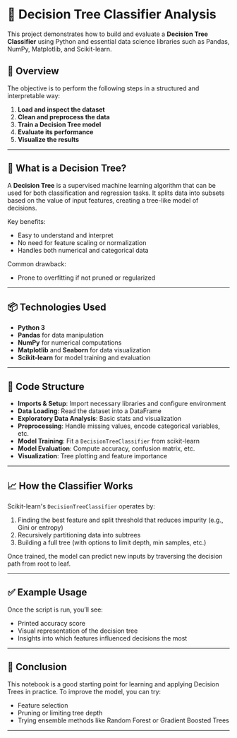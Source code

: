 
# 🌳 Decision Tree Classifier Analysis

This project demonstrates how to build and evaluate a **Decision Tree Classifier** using Python and essential data science libraries such as Pandas, NumPy, Matplotlib, and Scikit-learn.

## 📌 Overview

The objective is to perform the following steps in a structured and interpretable way:

1. **Load and inspect the dataset**  
2. **Clean and preprocess the data**  
3. **Train a Decision Tree model**  
4. **Evaluate its performance**  
5. **Visualize the results**

---

## 🧠 What is a Decision Tree?

A **Decision Tree** is a supervised machine learning algorithm that can be used for both classification and regression tasks. It splits data into subsets based on the value of input features, creating a tree-like model of decisions.

Key benefits:
- Easy to understand and interpret
- No need for feature scaling or normalization
- Handles both numerical and categorical data

Common drawback:
- Prone to overfitting if not pruned or regularized

---

## 📦 Technologies Used

- **Python 3**
- **Pandas** for data manipulation
- **NumPy** for numerical computations
- **Matplotlib** and **Seaborn** for data visualization
- **Scikit-learn** for model training and evaluation

---

## 📂 Code Structure

- **Imports & Setup**: Import necessary libraries and configure environment
- **Data Loading**: Read the dataset into a DataFrame
- **Exploratory Data Analysis**: Basic stats and visualization
- **Preprocessing**: Handle missing values, encode categorical variables, etc.
- **Model Training**: Fit a `DecisionTreeClassifier` from scikit-learn
- **Model Evaluation**: Compute accuracy, confusion matrix, etc.
- **Visualization**: Tree plotting and feature importance

---

## 📈 How the Classifier Works

Scikit-learn's `DecisionTreeClassifier` operates by:

1. Finding the best feature and split threshold that reduces impurity (e.g., Gini or entropy)
2. Recursively partitioning data into subtrees
3. Building a full tree (with options to limit depth, min samples, etc.)

Once trained, the model can predict new inputs by traversing the decision path from root to leaf.

---

## ✅ Example Usage

Once the script is run, you’ll see:

- Printed accuracy score
- Visual representation of the decision tree
- Insights into which features influenced decisions the most

---

## 📌 Conclusion

This notebook is a good starting point for learning and applying Decision Trees in practice. To improve the model, you can try:

- Feature selection
- Pruning or limiting tree depth
- Trying ensemble methods like Random Forest or Gradient Boosted Trees

---

